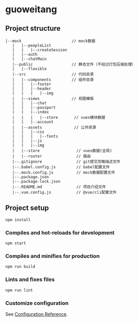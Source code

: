 # guoweitang

## Project structure
```
|--mock                      // mock数据
   |   |--peopleList
   |   |   |--createSession
   |   |--auth
   |   |--chatMain
   |--public                 // 静态文件（不经过打包压缩处理）
   |   |--flexible
   |--src                    // 代码目录             
   |   |--components         // 组件目录
   |   |   |--footer
   |   |   |--header
   |   |   |   |--img
   |   |--views              // 视图模板
   |   |   |--chat
   |   |   |--passport
   |   |   |--index
   |   |   |   |--store       // vuex模块数据
   |   |   |--account
   |   |--assets              // 公共资源
   |   |   |--css
   |   |   |   |--fonts
   |   |   |--js
   |   |   |--img
   |   |--store                // vuex数据(全局)
   |   |--router               // 路由
   |--.gitignore               // git提交忽略描述文件
   |--.babel.config.js         // babel配置文件
   |--.mock.config.js          // mock数据配置文件
   |--.package.json 
   |--.package-lock.json 
   |--.README.md               // 项目介绍文件
   |--.vue.config.js           // @vue/cli配置文件
```


## Project setup
```
npm install
```

### Compiles and hot-reloads for development
```
npm start
```

### Compiles and minifies for production
```
npm run build
```

### Lints and fixes files
```
npm run lint
```

### Customize configuration
See [Configuration Reference](https://cli.vuejs.org/config/).
